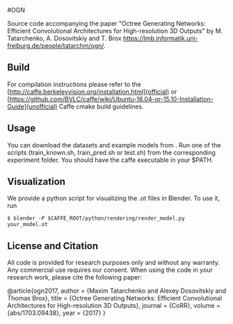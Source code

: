#OGN

Source code accompanying the paper "Octree Generating Networks: Efficient Convolutional Architectures for High-resolution 3D Outputs" by M. Tatarchenko, A. Dosovitskiy and T. Brox https://lmb.informatik.uni-freiburg.de/people/tatarchm/ogn/.

## Build
For compilation instructions please refer to the [http://caffe.berkeleyvision.org/installation.html](official) or [https://github.com/BVLC/caffe/wiki/Ubuntu-16.04-or-15.10-Installation-Guide](unofficial) Caffe cmake build guidelines.

## Usage
You can download the datasets and example models from [](here). Run one of the scripts (train_known.sh, train_pred.sh or test.sh) from the corresponding experiment folder. You should have the caffe executable in your $PATH.

## Visualization
We provide a python script for visualizing the .ot files in Blender. To use it, run
	
	$ blender -P $CAFFE_ROOT/python/rendering/render_model.py your_model.ot

## License and Citation
All code is provided for research purposes only and without any warranty. Any commercial use requires our consent. When using the code in your research work, please cite the following paper:

 @article{ogn2017,
  author    = {Maxim Tatarchenko and Alexey Dosovitskiy and Thomas Brox},
  title     = {Octree Generating Networks: Efficient Convolutional Architectures for High-resolution 3D Outputs},
  journal   = {CoRR},
  volume    = {abs/1703.09438},
  year      = {2017}
  }